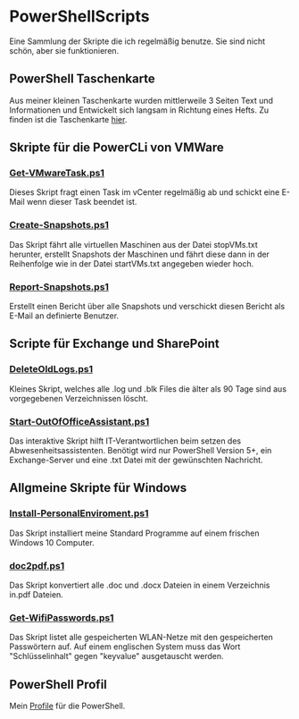 # PowerShellScripts

Eine Sammlung der Skripte die ich regelmäßig benutze. Sie sind nicht schön, aber sie funktionieren.

## PowerShell Taschenkarte

Aus meiner kleinen Taschenkarte wurden mittlerweile 3 Seiten Text und Informationen und Entwickelt sich langsam in Richtung eines Hefts. Zu finden ist die Taschenkarte [hier](./Scripts/PowersShell_Taschenkarte/Powershell%20Taschenkarte%20v3.md).

## Skripte für die PowerCLi von VMWare

### [Get-VMwareTask.ps1](./Scripts/Get-VMwareTask/Get-VMwareTask.ps1)

Dieses Skript fragt einen Task im vCenter regelmäßig ab und schickt eine E-Mail wenn dieser Task
beendet ist.

### [Create-Snapshots.ps1](./Scripts/Create-Snapshots/Create-Snapshots.ps1)

Das Skript fährt alle virtuellen Maschinen aus der Datei stopVMs.txt herunter, erstellt Snapshots
der Maschinen und fährt diese dann in der Reihenfolge wie in der Datei startVMs.txt angegeben
wieder hoch.

### [Report-Snapshots.ps1](./Scripts/Report-Snapshots/Report-Snapshots.ps1)

Erstellt einen Bericht über alle Snapshots und verschickt diesen Bericht als E-Mail an definierte
Benutzer.

## Scripte für Exchange und SharePoint

### [DeleteOldLogs.ps1](./Scripts/DeleteOldLogs/DeleteOldLogs.ps1)

Kleines Skript, welches alle .log und .blk Files die älter als 90 Tage sind aus vorgegebenen Verzeichnissen löscht.

### [Start-OutOfOfficeAssistant.ps1](./Scripts/Start-OutOfOfficeAssistant/Start-OutOfOfficeAssistant.ps1)

Das interaktive Skript hilft IT-Verantwortlichen beim setzen des Abwesenheitsassistenten. Benötigt wird nur PowerShell Version 5+, ein Exchange-Server und eine .txt Datei mit der gewünschten Nachricht.

## Allgmeine Skripte für Windows

### [Install-PersonalEnviroment.ps1](./Scripts/Install-PersonalEnviroment/Install-PersonalEnviroment.ps1)

Das Skript installiert meine Standard Programme auf einem frischen Windows 10 Computer.

### [doc2pdf.ps1](./Scripts/doc2pdf/doc2pdf.ps1)

Das Skript konvertiert alle .doc und .docx Dateien in einem Verzeichnis in.pdf Dateien.

### [Get-WifiPasswords.ps1](./Scripts/Get-WifiPasswords/Get-WifiPasswords.ps1)

Das Skript listet alle gespeicherten WLAN-Netze mit den gespeicherten Passwörtern auf. Auf einem englischen System muss das Wort "Schlüsselinhalt" gegen "keyvalue" ausgetauscht werden.

## PowerShell Profil

Mein [Profile](./Scripts/Profile/Microsoft.PowerShell_profile.ps1) für die PowerShell.
